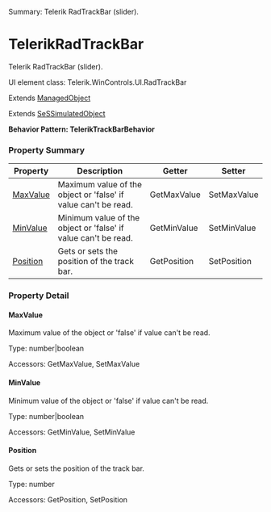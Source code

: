 Summary: Telerik RadTrackBar (slider).

# TelerikRadTrackBar

Telerik RadTrackBar (slider).
 
UI element class: Telerik.WinControls.UI.RadTrackBar

Extends [ManagedObject](ManagedObject.md)

Extends [SeSSimulatedObject](SeSSimulatedObject.md)





**Behavior Pattern: TelerikTrackBarBehavior**


<!-- ============================== property summary ========================== -->

	

### Property Summary

| **Property** | **Description** | **Getter** | **Setter** |
| ------------ | --------------- | ---------- | ---------- |
| [MaxValue](#MaxValue) | Maximum value of the object or 'false' if value can't be read. | GetMaxValue | SetMaxValue |
| [MinValue](#MinValue) | Minimum value of the object or 'false' if value can't be read. | GetMinValue | SetMinValue |
| [Position](#Position) | Gets or sets the position of the track bar. | GetPosition | SetPosition |



	
<!-- ============================== action summary ========================== -->


<!-- ============================== property detail ========================== -->
	
### Property Detail
		
<a name="MaxValue"></a>
#### MaxValue


Maximum value of the object or 'false' if value can't be read.

			
	
			
Type: number|boolean
			
			
Accessors: GetMaxValue, SetMaxValue
			
		
<a name="MinValue"></a>
#### MinValue


Minimum value of the object or 'false' if value can't be read.

			
	
			
Type: number|boolean
			
			
Accessors: GetMinValue, SetMinValue
			
		
<a name="Position"></a>
#### Position


Gets or sets the position of the track bar.

			
	
			
Type: number
			
			
Accessors: GetPosition, SetPosition
			
		
	
	
<!-- ============================== action detail ========================== -->
		

